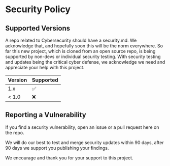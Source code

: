 # Security Policy

## Supported Versions

A repo related to Cybersecurity should have a security.md. We acknowledge that, and hopefully soon this will be the norm everywhere.
So far this new project, which is cloned from an open source repo, is being supported by non-devs or individual security testing. 
With security testing and updates being the critical cyber defense, we acknowledge we need and appreciate your help with this project.

| Version | Supported          |
| ------- | ------------------ |
| 1.x   | :white_check_mark: |
| < 1.0   | :x:                |


## Reporting a Vulnerability

If you find a security vulnerability, open an issue or a pull request here on the repo.

We will do our best to test and merge security updates within 90 days, after 90 days we support you publishing your findings. 

We encourage and thank you for your support to this project.
